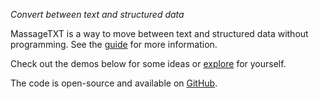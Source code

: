 _Convert between text and structured data_

MassageTXT is a way to move between text and structured data without programming. See the [guide](MSWVitrineTokenGuideURL) for more information.

Check out the demos below for some ideas or [explore](MSWVitrineTokenExploreURL) for yourself.

The code is open-source and available on [GitHub](MSW_SHARED_GITHUB_URL).

